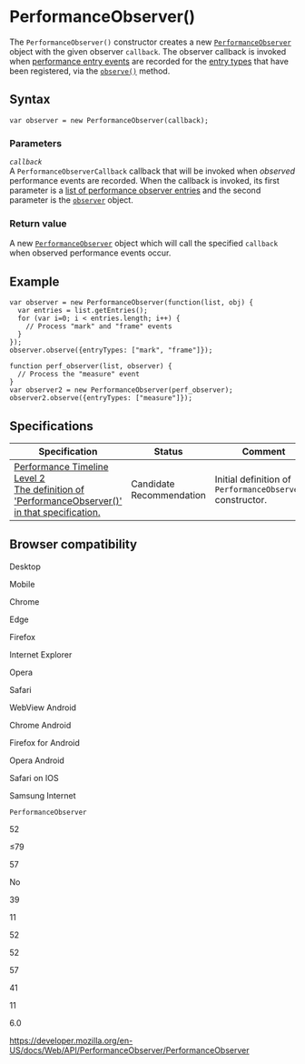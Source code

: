PerformanceObserver()
=====================

The `PerformanceObserver()` constructor creates a new [`PerformanceObserver`](../performanceobserver) object with the given observer `callback`. The observer callback is invoked when [performance entry events](../performanceentry) are recorded for the [entry types](../performanceentry/entrytype) that have been registered, via the [`observe()`](observe) method.

Syntax
------

    var observer = new PerformanceObserver(callback);

### Parameters

*`callback`*  
A `PerformanceObserverCallback` callback that will be invoked when *observed* performance events are recorded. When the callback is invoked, its first parameter is a [list of performance observer entries](../performanceobserverentrylist) and the second parameter is the [`observer`](../performanceobserver) object.

### Return value

A new [`PerformanceObserver`](../performanceobserver) object which will call the specified `callback` when observed performance events occur.

Example
-------

    var observer = new PerformanceObserver(function(list, obj) {
      var entries = list.getEntries();
      for (var i=0; i < entries.length; i++) {
        // Process "mark" and "frame" events
      }
    });
    observer.observe({entryTypes: ["mark", "frame"]});

    function perf_observer(list, observer) {
      // Process the "measure" event
    }
    var observer2 = new PerformanceObserver(perf_observer);
    observer2.observe({entryTypes: ["measure"]});

Specifications
--------------

<table><thead><tr class="header"><th>Specification</th><th>Status</th><th>Comment</th></tr></thead><tbody><tr class="odd"><td><a href="https://w3c.github.io/performance-timeline/#idl-def-performanceobservercallback">Performance Timeline Level 2<br />
<span class="small">The definition of 'PerformanceObserver()' in that specification.</span></a></td><td><span class="spec-cr">Candidate Recommendation</span></td><td>Initial definition of <code>PerformanceObserver()</code> constructor.</td></tr></tbody></table>

Browser compatibility
---------------------

Desktop

Mobile

Chrome

Edge

Firefox

Internet Explorer

Opera

Safari

WebView Android

Chrome Android

Firefox for Android

Opera Android

Safari on IOS

Samsung Internet

`PerformanceObserver`

52

≤79

57

No

39

11

52

52

57

41

11

6.0

<a href="https://developer.mozilla.org/en-US/docs/Web/API/PerformanceObserver/PerformanceObserver" class="_attribution-link">https://developer.mozilla.org/en-US/docs/Web/API/PerformanceObserver/PerformanceObserver</a>
